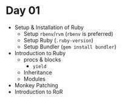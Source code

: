 # Day 01

* Setup & Installation of Ruby
  * Setup `rbenv`/`rvm` (`rbenv` is preferred)
  * Setup Ruby (`.ruby-version`)
  * Setup Bundler (`gem install bundler`)
* Introduction to Ruby
  * procs & blocks
    * `yield`
  * Inheritance
  * Modules
* Monkey Patching
* Introduction to RoR
